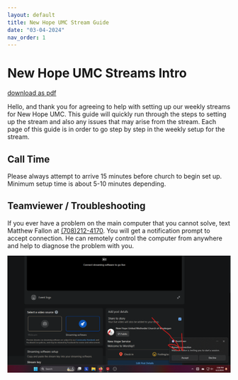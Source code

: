 ```yaml
---
layout: default
title: New Hope UMC Stream Guide
date: "03-04-2024"
nav_order: 1
---
```

# New Hope UMC Streams Intro

[download as pdf](nhstream.pdf)

Hello, and thank you for agreeing to help with setting up our weekly streams for New Hope UMC. This guide will quickly run through the steps to setting up the stream and also any issues that may arise from the stream. Each page of this guide is in order to go step by step in the weekly setup for the stream.

## Call Time

Please always attempt to arrive 15 minutes before church to begin set up. Minimum setup time is about 5-10 minutes depending.

## Teamviewer / Troubleshooting

If you ever have a problem on the main computer that you cannot solve, text Matthew Fallon at [(708)212-4170](tel:+17082124170). You will get a notification prompt to accept connection. He can remotely control the computer from anywhere and help to diagnose the problem with you.  

![Teamviewer](./assets/teamviewer-remote-invite.png)